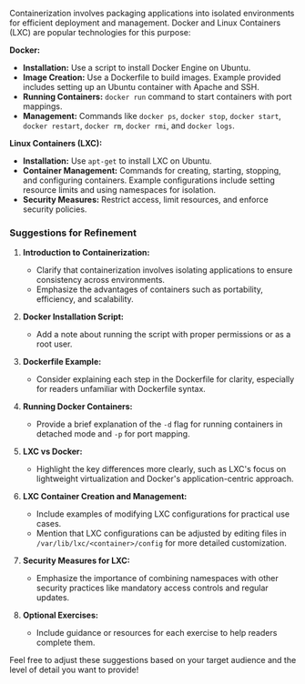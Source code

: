 Containerization involves packaging applications into isolated environments for efficient deployment and management. Docker and Linux Containers (LXC) are popular technologies for this purpose:

**Docker:**

- **Installation:** Use a script to install Docker Engine on Ubuntu.
- **Image Creation:** Use a Dockerfile to build images. Example provided includes setting up an Ubuntu container with Apache and SSH.
- **Running Containers:** `docker run` command to start containers with port mappings.
- **Management:** Commands like `docker ps`, `docker stop`, `docker start`, `docker restart`, `docker rm`, `docker rmi`, and `docker logs`.

**Linux Containers (LXC):**

- **Installation:** Use `apt-get` to install LXC on Ubuntu.
- **Container Management:** Commands for creating, starting, stopping, and configuring containers. Example configurations include setting resource limits and using namespaces for isolation.
- **Security Measures:** Restrict access, limit resources, and enforce security policies.

### **Suggestions for Refinement**

1. **Introduction to Containerization:**
    
    - Clarify that containerization involves isolating applications to ensure consistency across environments.
    - Emphasize the advantages of containers such as portability, efficiency, and scalability.
2. **Docker Installation Script:**
    
    - Add a note about running the script with proper permissions or as a root user.
3. **Dockerfile Example:**
    
    - Consider explaining each step in the Dockerfile for clarity, especially for readers unfamiliar with Dockerfile syntax.
4. **Running Docker Containers:**
    
    - Provide a brief explanation of the `-d` flag for running containers in detached mode and `-p` for port mapping.
5. **LXC vs Docker:**
    
    - Highlight the key differences more clearly, such as LXC's focus on lightweight virtualization and Docker's application-centric approach.
6. **LXC Container Creation and Management:**
    
    - Include examples of modifying LXC configurations for practical use cases.
    - Mention that LXC configurations can be adjusted by editing files in `/var/lib/lxc/<container>/config` for more detailed customization.
7. **Security Measures for LXC:**
    
    - Emphasize the importance of combining namespaces with other security practices like mandatory access controls and regular updates.
8. **Optional Exercises:**
    
    - Include guidance or resources for each exercise to help readers complete them.

Feel free to adjust these suggestions based on your target audience and the level of detail you want to provide!
